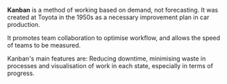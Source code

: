 **Kanban** is a method of working based on demand, not forecasting. It was created at Toyota in the 1950s as a necessary improvement plan in car production. 

It promotes team collaboration to optimise workflow, and allows the speed of teams to be measured.

Kanban's main features are: Reducing downtime, minimising waste in processes and visualisation of work in each state, especially in terms of progress.